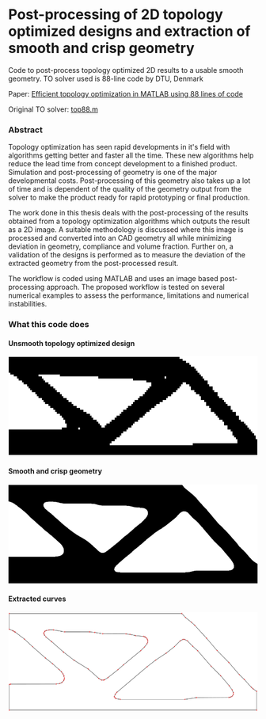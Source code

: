 # Post-processing of 2D topology optimized designs and extraction of smooth and crisp geometry
Code to post-process topology optimized 2D results to a usable smooth geometry. TO solver used is 88-line code by DTU, Denmark

Paper: [Efficient topology optimization in MATLAB using 88 lines of code](https://link.springer.com/article/10.1007%2Fs00158-010-0594-7)

Original TO solver: [top88.m](https://www.topopt.mek.dtu.dk/Apps-and-software/Efficient-topology-optimization-in-MATLAB)

### Abstract
Topology optimization has seen rapid developments in it's field with algorithms getting better and faster all the time. These new algorithms help reduce the lead time from concept development to a finished product. Simulation and post-processing of geometry is one of the major developmental costs. Post-processing of this geometry also takes up a lot of time and is dependent of the quality of the geometry output from the solver to make the product ready for rapid prototyping or final production. 

The work done in this thesis deals with the post-processing of the results obtained from a topology optimization algorithms which outputs the result as a 2D image. A suitable methodology is discussed where this image is processed and converted into an CAD geometry all while minimizing deviation in geometry, compliance and volume fraction. Further on, a validation of the designs is performed as to measure the deviation of the extracted geometry from the post-processed result. 

The workflow is coded using MATLAB and uses an image based post-processing approach. The proposed workflow is tested on several numerical examples to assess the performance, limitations and numerical instabilities.

### What this code does
#### Unsmooth topology optimized design
<img width="600px" height="200px" src="/mbb_unsmooth.png">

#### Smooth and crisp geometry
<img width="600px" height="200px" src="/mbb_smooth.png">

#### Extracted curves
<img width="600px" height="200px" src="/mbb_curves.png">
